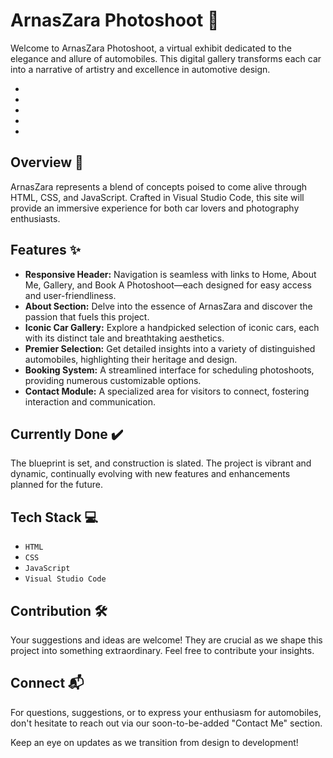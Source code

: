 # ArnasZara Photoshoot 🚗

Welcome to ArnasZara Photoshoot, a virtual exhibit dedicated to the elegance and allure of automobiles. This digital gallery transforms each car into a narrative of artistry and excellence in automotive design.

- [ArnasZara Desktop]: (https://ibb.co/BPnRSq2)
- [ArnasZara Desktop2]: (https://ibb.co/xD7rvR8)
- [ArnasZara Phone1]: (https://ibb.co/QbgwswK)
- [ArnasZara Phone2]: (https://ibb.co/w6MJmGG)
- [ArnasZara Phone3]: (https://ibb.co/PWTQXGh)

## Overview 🏁

ArnasZara represents a blend of concepts poised to come alive through HTML, CSS, and JavaScript. Crafted in Visual Studio Code, this site will provide an immersive experience for both car lovers and photography enthusiasts.

## Features ✨

- **Responsive Header:** Navigation is seamless with links to Home, About Me, Gallery, and Book A Photoshoot—each designed for easy access and user-friendliness.
- **About Section:** Delve into the essence of ArnasZara and discover the passion that fuels this project.
- **Iconic Car Gallery:** Explore a handpicked selection of iconic cars, each with its distinct tale and breathtaking aesthetics.
- **Premier Selection:** Get detailed insights into a variety of distinguished automobiles, highlighting their heritage and design.
- **Booking System:** A streamlined interface for scheduling photoshoots, providing numerous customizable options.
- **Contact Module:** A specialized area for visitors to connect, fostering interaction and communication.

## Currently Done ✔️

The blueprint is set, and construction is slated. The project is vibrant and dynamic, continually evolving with new features and enhancements planned for the future.

## Tech Stack 💻

- `HTML`
- `CSS`
- `JavaScript`
- `Visual Studio Code`

## Contribution 🛠️

Your suggestions and ideas are welcome! They are crucial as we shape this project into something extraordinary. Feel free to contribute your insights.

## Connect 📬

For questions, suggestions, or to express your enthusiasm for automobiles, don't hesitate to reach out via our soon-to-be-added "Contact Me" section.

Keep an eye on updates as we transition from design to development!
